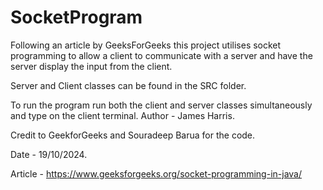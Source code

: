 # SocketProgram
Following an article by GeeksForGeeks this project utilises socket programming to allow a client to communicate with a server and have the server display the input from the client.

Server and Client classes can be found in the SRC folder.

To run the program run both the client and server classes simultaneously and type on the client terminal.
Author - James Harris.

Credit to GeekforGeeks and Souradeep Barua for the code.

Date - 19/10/2024.

Article - https://www.geeksforgeeks.org/socket-programming-in-java/

